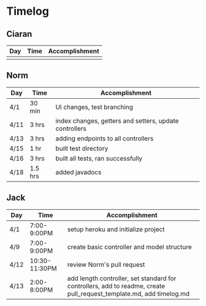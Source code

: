 # Timelog

## Ciaran
| Day | Time | Accomplishment |
| ------ | ------ | ------ |
||||

## Norm
| Day | Time | Accomplishment |
| ------ | ------ | ------ |
|4/1|30 min|UI changes, test branching|
|4/11|3 hrs|index changes, getters and setters, update controllers|
|4/13|3 hrs|adding endpoints to all controllers|
|4/15|1 hr|built test directory|
|4/16|3 hrs|built all tests, ran successfully|
|4/18|1.5 hrs|added javadocs|

## Jack
| Day | Time | Accomplishment |
| ------ | ------ | ------ |
| 4/1 | 7:00-9:00PM | setup heroku and initialize project |
| 4/9 | 7:00-9:00PM | create basic controller and model structure |
| 4/12 | 10:30-11:30PM | review Norm's pull request |
| 4/13 | 2:00-8:00PM | add length controller, set standard for controllers, add to readme, create pull_request_template.md, add timelog.md |

